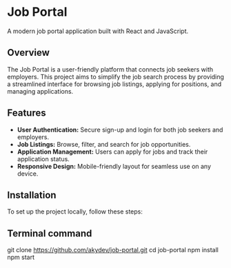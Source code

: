 # Job Portal

A modern job portal application built with React and JavaScript.

## Overview

The Job Portal is a user-friendly platform that connects job seekers with employers.
This project aims to simplify the job search process by providing a streamlined interface for browsing job listings, applying for positions, and managing applications. 

## Features

- **User Authentication:** Secure sign-up and login for both job seekers and employers.
- **Job Listings:** Browse, filter, and search for job opportunities.
- **Application Management:** Users can apply for jobs and track their application status.
- **Responsive Design:** Mobile-friendly layout for seamless use on any device.

## Installation

To set up the project locally, follow these steps:

## Terminal command
git clone https://github.com/akydev/job-portal.git
cd job-portal
npm install
npm start
